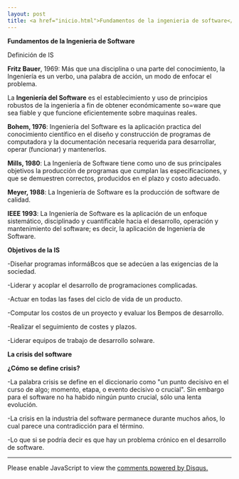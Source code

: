 ```yaml
---
layout: post
title: <a href="inicio.html">Fundamentos de la ingenieria de software</a>
---
```


**Fundamentos de la Ingenieria de Software**

Definición de IS

**Fritz Bauer**, 1969: Más que una disciplina o una parte del
conocimiento, la Ingeniería es un verbo, una palabra de acción,
un modo de enfocar el problema.

La **Ingeniería del Software** es el establecimiento y uso de
principios robustos de la ingeniería a fin de obtener
económicamente so=ware que sea fiable y que funcione
eficientemente sobre maquinas reales.

**Bohem, 1976**: Ingeniería del Software es la aplicación practica
del conocimiento científico en el diseño y construcción de
programas de computadora y la documentación necesaria
requerida para desarrollar, operar (funcionar) y mantenerlos.

**Mills, 1980**: La Ingeniería de Software tiene como uno de sus
principales objetivos la producción de programas que cumplan
las especificaciones, y que se demuestren correctos, producidos
en el plazo y costo adecuado.

**Meyer, 1988**: La Ingeniería de Software es la producción de
software de calidad.

**IEEE 1993**: La Ingeniería de Software es la aplicación de un
enfoque sistemático, disciplinado y cuantificable hacia el
desarrollo, operación y mantenimiento del software; es decir, la
aplicación de Ingeniería de Software.

**Objetivos de la IS**

-Diseñar programas informáBcos que se adecúen a las exigencias
de la sociedad.

-Liderar y acoplar el desarrollo de programaciones complicadas.

-Actuar en todas las fases del ciclo de vida de un producto.

-Computar los costos de un proyecto y evaluar los Bempos de
desarrollo.

-Realizar el seguimiento de costes y plazos.

-Liderar equipos de trabajo de desarrollo soIware.

**La crisis del software**

**¿Cómo se define crisis?**

-La palabra crisis se define en el diccionario como "un punto
decisivo en el curso de algo; momento, etapa, o evento decisivo
o crucial". Sin embargo para el software no ha habido ningún
punto crucial, sólo una lenta evolución.

-La crisis en la industria del software permanece durante
muchos años, lo cual parece una contradicción para el término.

-Lo que si se podría decir es que hay un problema crónico en el
desarrollo de software.

---
<div id="disqus_thread"></div>
<script>

/**
*  RECOMMENDED CONFIGURATION VARIABLES: EDIT AND UNCOMMENT THE SECTION BELOW TO INSERT DYNAMIC VALUES FROM YOUR PLATFORM OR CMS.
*  LEARN WHY DEFINING THESE VARIABLES IS IMPORTANT: https://disqus.com/admin/universalcode/#configuration-variables*/
/*
var disqus_config = function () {
this.page.url = PAGE_URL;  // Replace PAGE_URL with your page's canonical URL variable
this.page.identifier = PAGE_IDENTIFIER; // Replace PAGE_IDENTIFIER with your page's unique identifier variable
};
*/
(function() { // DON'T EDIT BELOW THIS LINE
var d = document, s = d.createElement('script');
s.src = 'https://introduccion.disqus.com/embed.js';
s.setAttribute('data-timestamp', +new Date());
(d.head || d.body).appendChild(s);
})();
</script>
<noscript>Please enable JavaScript to view the <a href="https://disqus.com/?ref_noscript">comments powered by Disqus.</a></noscript>
                            

